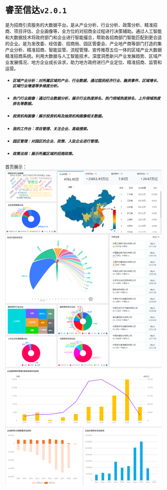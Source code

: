 # 睿至信达`v2.0.1`

是为招商引资服务的大数据平台。是从产业分析、行业分析、政策分析、精准招商、项目评估、企业画像等，全方位的对招商全过程进行决策辅助。通过人工智能和大数据技术将政府部门和企业进行智能撮合，帮助各招商部门智能匹配到更合适的企业。是为发改委、经信委、招商局、园区管委会、产业地产商等部门打造的集产业分析、精准招商、智能监管、流程管理、宣传推荐五位一体的区域产业大数据精准招商系统。利用大数据与人工智能技术，深度洞悉新兴产业发展趋势、区域产业发展情况、地方企业成长诉求，助力地方政府进行产业定位、精准招商、监管和 运营。

* ##### `区域产业分析：对所属区域的产业、行业数据，通过国民经济行业、融资事件、区域增长、区域行业增速等多维度分析。`
* ##### `热门行业画像：通过行业数据分析，展示行业热度排名、热门领域热度排名、上升领域热度排名等数据。`
* ##### `投资机构画像：展示投资机构及抽资机构画像相关数据。`
* ##### `我的工作台：项目管理、关注企业、高级搜索。`
* ##### `园区管理：对园区的企业、政策、入驻企业进行管理。`
* ##### `政策法规：展示所属区域的招商政策。`

首页展示：![](/assets/shouye.png)

[^1]: Enter footnote here.

